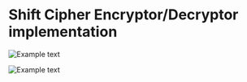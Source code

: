 # Shift Cipher Encryptor/Decryptor implementation

![Example text](https://imgur.com/6JhLkxe.png)

![Example text](https://imgur.com/FcQC4kI.png)
